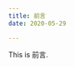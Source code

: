 ```yaml
---
title: 前言
date: 2020-05-29

---
```

<!--
 * @Descripttion: ----描述----
 * @version: 1.0
 * @Author: 张鹏
 * @Date: 2021-12-29 15:10:21
 * @LastEditors: 张鹏
 * @LastEditTime: 2022-01-09 15:16:32
-->


This is 前言.